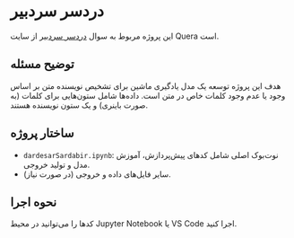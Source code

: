# دردسر سردبیر

این پروژه مربوط به سوال [دردسر سردبیر](https://quera.org/problemset/251281?tab=description) از سایت Quera است.

## توضیح مسئله

هدف این پروژه توسعه یک مدل یادگیری ماشین برای تشخیص نویسنده متن بر اساس وجود یا عدم وجود کلمات خاص در متن است. داده‌ها شامل ستون‌هایی برای کلمات (به صورت باینری) و یک ستون نویسنده هستند.

## ساختار پروژه

- `dardesarSardabir.ipynb`: نوت‌بوک اصلی شامل کدهای پیش‌پردازش، آموزش مدل و تولید خروجی.
- سایر فایل‌های داده و خروجی (در صورت نیاز).

## نحوه اجرا

کدها را می‌توانید در محیط Jupyter Notebook یا VS Code اجرا کنید.
